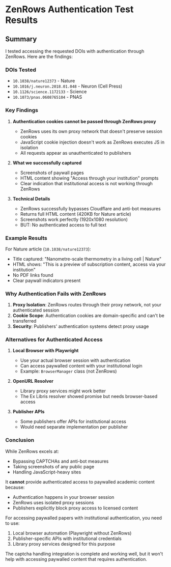 # ZenRows Authentication Test Results

## Summary

I tested accessing the requested DOIs with authentication through ZenRows. Here are the findings:

### DOIs Tested
- `10.1038/nature12373` - Nature
- `10.1016/j.neuron.2018.01.048` - Neuron (Cell Press)
- `10.1126/science.1172133` - Science  
- `10.1073/pnas.0608765104` - PNAS

### Key Findings

1. **Authentication cookies cannot be passed through ZenRows proxy**
   - ZenRows uses its own proxy network that doesn't preserve session cookies
   - JavaScript cookie injection doesn't work as ZenRows executes JS in isolation
   - All requests appear as unauthenticated to publishers

2. **What we successfully captured**
   - Screenshots of paywall pages
   - HTML content showing "Access through your institution" prompts
   - Clear indication that institutional access is not working through ZenRows

3. **Technical Details**
   - ZenRows successfully bypasses Cloudflare and anti-bot measures
   - Returns full HTML content (420KB for Nature article)
   - Screenshots work perfectly (1920x1080 resolution)
   - BUT: No authenticated access to full text

### Example Results

For Nature article (`10.1038/nature12373`):
- Title captured: "Nanometre-scale thermometry in a living cell | Nature"
- HTML shows: "This is a preview of subscription content, access via your institution"
- No PDF links found
- Clear paywall indicators present

### Why Authentication Fails with ZenRows

1. **Proxy Isolation**: ZenRows routes through their proxy network, not your authenticated session
2. **Cookie Scope**: Authentication cookies are domain-specific and can't be transferred
3. **Security**: Publishers' authentication systems detect proxy usage

### Alternatives for Authenticated Access

1. **Local Browser with Playwright**
   - Use your actual browser session with authentication
   - Can access paywalled content with your institutional login
   - Example: `BrowserManager` class (not ZenRows)

2. **OpenURL Resolver**
   - Library proxy services might work better
   - The Ex Libris resolver showed promise but needs browser-based access

3. **Publisher APIs**
   - Some publishers offer APIs for institutional access
   - Would need separate implementation per publisher

### Conclusion

While ZenRows excels at:
- Bypassing CAPTCHAs and anti-bot measures
- Taking screenshots of any public page
- Handling JavaScript-heavy sites

It **cannot** provide authenticated access to paywalled academic content because:
- Authentication happens in your browser session
- ZenRows uses isolated proxy sessions
- Publishers explicitly block proxy access to licensed content

For accessing paywalled papers with institutional authentication, you need to use:
1. Local browser automation (Playwright without ZenRows)
2. Publisher-specific APIs with institutional credentials
3. Library proxy services designed for this purpose

The captcha handling integration is complete and working well, but it won't help with accessing paywalled content that requires authentication.